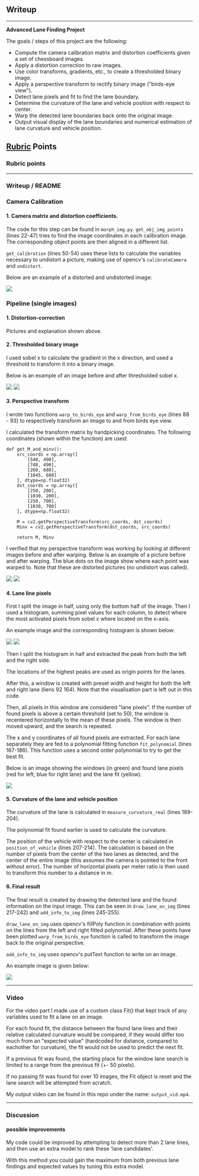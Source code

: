 ## Writeup
---

**Advanced Lane Finding Project**

The goals / steps of this project are the following:

* Compute the camera calibration matrix and distortion coefficients given a set of chessboard images.
* Apply a distortion correction to raw images.
* Use color transforms, gradients, etc., to create a thresholded binary image.
* Apply a perspective transform to rectify binary image ("birds-eye view").
* Detect lane pixels and fit to find the lane boundary.
* Determine the curvature of the lane and vehicle position with respect to center.
* Warp the detected lane boundaries back onto the original image.
* Output visual display of the lane boundaries and numerical estimation of lane curvature and vehicle position.


## [Rubric](https://review.udacity.com/#!/rubrics/571/view) Points

### Rubric points

---

### Writeup / README

### Camera Calibration

#### 1. Camera matrix and distortion coefficients.

The code for this step can be found in `morph_img.py`.
`get_obj_img_points` (lines 22-47) tries to find the image coordinates in each calibration image.
The corresponding object points are then aligned in a different list.

`get_calibration` (lines 50-54) uses these lists to calculate the variables necessary to undistort a picture, making use of
opencv's `calibrateCamera` and `undistort`.

Below are an example of a distorted and undistorted image:

<img src="./output_images/checkerboards.png"/>


### Pipeline (single images)

#### 1. Distortion-correction

Pictures and explanation shown above.

#### 2. Thresholded binary image

I used sobel x to calculate the gradient in the x direction, and used a threshold to transform it into a binary image.

Below is an example of an image before and after thresholded sobel x.

<img src="./output_images/og_img.png"/>

<img src="./output_images/threshold_bin_sobel.png"/>

#### 3. Perspective transform

I wrote two functions `warp_to_birds_eye` and `warp_from_birds_eye` (lines 88 - 93)
 to respectively transform an image to and from birds eye view.

I calculated the transform matrix by handpicking coordinates. The following coordinates (shown within the function) are used:
```
def get_M_and_minv():
    src_coords = np.array([
        [540, 490],
        [748, 490],
        [260, 680],
        [1045, 680]
    ], dtype=np.float32)
    dst_coords = np.array([
        [250, 200],
        [1030, 200],
        [250, 700],
        [1030, 700]
    ], dtype=np.float32)

    M = cv2.getPerspectiveTransform(src_coords, dst_coords)
    Minv = cv2.getPerspectiveTransform(dst_coords, src_coords)

    return M, Minv
 ```

I verified that my perspective transform was working by looking at different images before and after warping.
Below is an example of a picture before and after warping. The blue dots on the image show where each point was warped to.
Note that these are distorted pictures (no undistort was called).

<img src="./output_images/warp_coords.png"/>

<img src="./output_images/warped_img.png"/>

#### 4. Lane line pixels
First I split the image in half, using only the bottom half of the image.
Then I used a histogram, summing pixel values for each column, to detect where the most activated pixels from sobel x where located on the x-axis.

An example image and the corresponding histogram is shown below:

<img src="./output_images/warped_birds_dist.png"/>

<img src="./output_images/hist.png"/>

Then I split the histogram in half and extracted the peak from both the left and the right side.

The locations of the highest peaks are used as origin points for the lanes.


After this, a window is created with preset width and height for both the left and right lane (liens 92 164).
Note that the visualisation part is left out in this code.

Then, all pixels in this window are considered "lane pixels". If the number of found pixels is above a certain threshold (set to 50),
the window is recentered horizontally to the mean of these pixels. The window is then moved upward, and the search is repeated.

The x and y coordinates of all found pixels are extracted. For each lane separately they are fed to a polynomial fitting function `fit_polynomial` (lines 167-186).
This function uses a second order polynomial to try to get the best fit.

Below is an image showing the windows (in green) and found lane pixels (red for left, blue for right lane) and the lane fit (yellow).

<img src="./output_images/lane_lines_detected.png"/>

#### 5. Curvature of the lane and vehicle position

The curvature of the lane is calculated in `measure_curvature_real` (lines 189-204).

The polynomial fit found earlier is used to calculate the curvature.

The position of the vehicle with respect to the center is calculated in `position_of_vehicle` (lines 207-214).
The calculation is based on the number of pixels from the center of the two lanes as detected,
and the center of the entire image (this assumes the camera is pointed to the front without error).
The number of horizontal pixels per meter ratio is then used to transform this number to a distance in m.

#### 6. Final result

The final result is created by drawing the detected lane and the found information on the input image.
This can be seen in `draw_lane_on_img` (lines 217-242) and `add_info_to_img` (lines 245-255).

`draw_lane_on_img` uses opencv's fillPoly function in combination with points on the lines from the left and right fitted polynomial.
After these points have been plotted `warp_from_birds_eye` function is called to transform the image back to the original perspective.

`add_info_to_img` uses opencv's putText function to write on an image.

An example image is given below:

<img src="./output_images/final_img.png"/>

---

### Video

For the video part I made use of a custom class Fit() that kept track of any variables used to fit a lane on an image.

For each found fit, the distance between the found lane lines and their relative calculated curvature would be compared,
if they would differ too much from an "expected value" (hardcoded for distance, compared to eachother for curvature),
the fit would not be used to predict the next fit.

If a previous fit was found, the starting place for the window lane search is limited to a range from the previous fit (+- 50 pixels).

If no passing fit was found for over 10 images, the Fit object is reset and the lane search will be attempted from scratch.

My output video can be found in this repo under the name: `output_vid.mp4`.

---

### Discussion

#### possible improvements

My code could be improved by attempting to detect more than 2 lane lines, and then use an extra model to rank these 'lane candidates'.

With this method you could gain the maximum from both previous lane findings and expected values by tuning this extra model.


